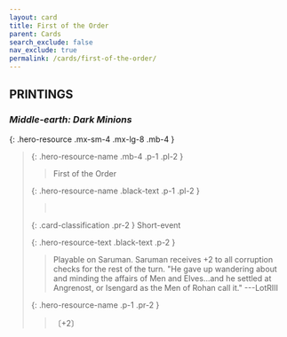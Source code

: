 ```yaml
---
layout: card
title: First of the Order
parent: Cards
search_exclude: false
nav_exclude: true
permalink: /cards/first-of-the-order/
---
```


## PRINTINGS


### _Middle-earth: Dark Minions_

{: .hero-resource .mx-sm-4 .mx-lg-8 .mb-4 }
> {: .hero-resource-name .mb-4 .p-1 .pl-2 }
> > <div class="card-mp"></div>
> > <div class="card-name">First of the Order</div>
>
> {: .hero-resource-name .black-text .p-1 .pl-2 }
> > &nbsp;
>
> {: .card-classification .pr-2 }
> Short-event
>
> {: .hero-resource-text .black-text .p-2 }
> > Playable on Saruman. Saruman receives +2 to all corruption checks for the rest of the turn.   "He gave up wandering about and minding the affairs of Men and Elves...and he settled at Angrenost, or Isengard as the Men of Rohan call it." ---LotRIII  
> 
> {: .hero-resource-name .p-1 .pr-2 }
> > <div class="card-shield"></div>
> > <div class="card-corruption">〔+2〕</div>

